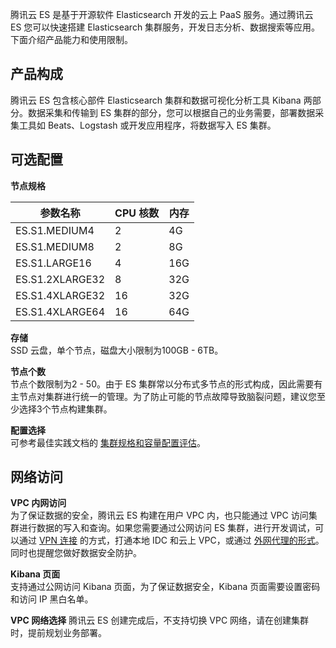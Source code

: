 腾讯云 ES 是基于开源软件 Elasticsearch 开发的云上 PaaS 服务。通过腾讯云 ES 您可以快速搭建 Elasticsearch 集群服务，开发日志分析、数据搜索等应用。下面介绍产品能力和使用限制。

## 产品构成
腾讯云 ES 包含核心部件 Elasticsearch 集群和数据可视化分析工具 Kibana 两部分。数据采集和传输到 ES 集群的部分，您可以根据自己的业务需要，部署数据采集工具如 Beats、Logstash 或开发应用程序，将数据写入 ES 集群。

## 可选配置

**节点规格**

| 参数名称 | CPU 核数 | 内存 |
|---------|---------|---------|
| ES.S1.MEDIUM4	| 2 |	4G |
| ES.S1.MEDIUM8	| 2 |	8G |
| ES.S1.LARGE16	| 4	| 16G |
| ES.S1.2XLARGE32	| 8 |	32G |
| ES.S1.4XLARGE32	| 16 |	32G |
| ES.S1.4XLARGE64	| 16 |	64G |
 

**存储**  
SSD 云盘，单个节点，磁盘大小限制为100GB - 6TB。

**节点个数**  
节点个数限制为2 - 50。由于 ES 集群常以分布式多节点的形式构成，因此需要有主节点对集群进行统一的管理。为了防止可能的节点故障导致脑裂问题，建议您至少选择3个节点构建集群。

**配置选择**  
可参考最佳实践文档的 [集群规格和容量配置评估](/document/product/845/19551)。

## 网络访问

**VPC 内网访问**  
为了保证数据的安全，腾讯云 ES 构建在用户 VPC 内，也只能通过 VPC 访问集群进行数据的写入和查询。如果您需要通过公网访问 ES 集群，进行开发调试，可以通过 [VPN 连接](https://cloud.tencent.com/document/product/554) 的方式，打通本地 IDC 和云上 VPC，或通过 [外网代理的形式](https://cloud.tencent.com/developer/article/1152363)。同时也提醒您做好数据安全防护。

**Kibana 页面**  
支持通过公网访问 Kibana 页面，为了保证数据安全，Kibana 页面需要设置密码和访问 IP 黑白名单。

**VPC 网络选择**
腾讯云 ES 创建完成后，不支持切换 VPC 网络，请在创建集群时，提前规划业务部署。
